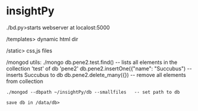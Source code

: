 # insightPy
./bd.py>starts webserver at localost:5000

/templates> dynamic html dir

/static> css,js files

/mongod utils:
    ./mongo db.pene2.test.find()                    -- lists all elements in the collection 'test' of db 'pene2'
            db.pene2.insertOne({"name": "Succubus") -- inserts Succubus to db
            db.pene2.delete_many({})                --  remove all elements from collection
          
    ./mongod --dbpath ~/insightPy/db --smallfiles   -- set path to db

    save db in /data/db>

